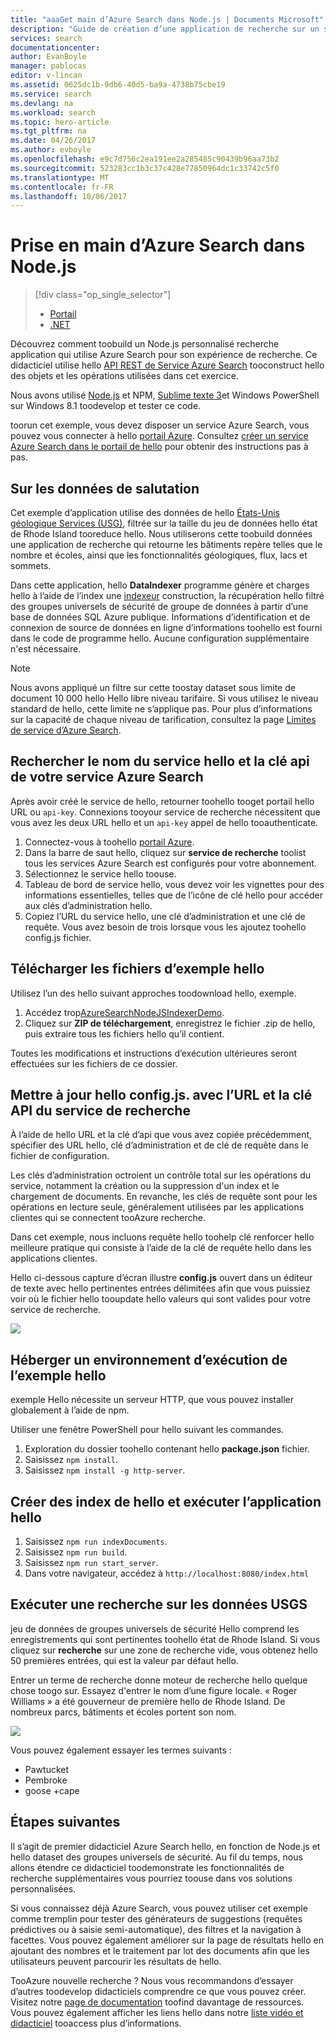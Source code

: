 ```yaml
---
title: "aaaGet main d’Azure Search dans Node.js | Documents Microsoft"
description: "Guide de création d’une application de recherche sur un service de recherche Azure hébergé dans le cloud en utilisant le langage de programmation Node.js."
services: search
documentationcenter: 
author: EvanBoyle
manager: pablocas
editor: v-lincan
ms.assetid: 0625dc1b-9db6-40d5-ba9a-4738b75cbe19
ms.service: search
ms.devlang: na
ms.workload: search
ms.topic: hero-article
ms.tgt_pltfrm: na
ms.date: 04/26/2017
ms.author: evboyle
ms.openlocfilehash: e9c7d756c2ea191ee2a285485c90439b96aa73b2
ms.sourcegitcommit: 523283cc1b3c37c428e77850964dc1c33742c5f0
ms.translationtype: MT
ms.contentlocale: fr-FR
ms.lasthandoff: 10/06/2017
---
```

# <a name="get-started-with-azure-search-in-nodejs"></a>Prise en main d’Azure Search dans Node.js
> [!div class="op_single_selector"]
> * [Portail](search-get-started-portal.md)
> * [.NET](search-howto-dotnet-sdk.md)
> 
> 

Découvrez comment toobuild un Node.js personnalisé recherche application qui utilise Azure Search pour son expérience de recherche. Ce didacticiel utilise hello [API REST de Service Azure Search](https://msdn.microsoft.com/library/dn798935.aspx) tooconstruct hello des objets et les opérations utilisées dans cet exercice.

Nous avons utilisé [Node.js](https://Nodejs.org) et NPM, [Sublime texte 3](http://www.sublimetext.com/3)et Windows PowerShell sur Windows 8.1 toodevelop et tester ce code.

toorun cet exemple, vous devez disposer un service Azure Search, vous pouvez vous connecter à hello [portail Azure](https://portal.azure.com). Consultez [créer un service Azure Search dans le portail de hello](search-create-service-portal.md) pour obtenir des instructions pas à pas.

## <a name="about-hello-data"></a>Sur les données de salutation
Cet exemple d’application utilise des données de hello [États-Unis géologique Services (USG)](http://geonames.usgs.gov/domestic/download_data.htm), filtrée sur la taille du jeu de données hello état de Rhode Island tooreduce hello. Nous utiliserons cette toobuild données une application de recherche qui retourne les bâtiments repère telles que le nombre et écoles, ainsi que les fonctionnalités géologiques, flux, lacs et sommets.

Dans cette application, hello **DataIndexer** programme génère et charges hello à l’aide de l’index une [indexeur](https://msdn.microsoft.com/library/azure/dn798918.aspx) construction, la récupération hello filtré des groupes universels de sécurité de groupe de données à partir d’une base de données SQL Azure publique. Informations d’identification et de connexion de source de données en ligne d’informations toohello est fourni dans le code de programme hello. Aucune configuration supplémentaire n'est nécessaire.

> [!NOTE]
> Nous avons appliqué un filtre sur cette toostay dataset sous limite de document 10 000 hello Hello libre niveau tarifaire. Si vous utilisez le niveau standard de hello, cette limite ne s’applique pas. Pour plus d’informations sur la capacité de chaque niveau de tarification, consultez la page [Limites de service d’Azure Search](search-limits-quotas-capacity.md).
> 
> 

<a id="sub-2"></a>

## <a name="find-hello-service-name-and-api-key-of-your-azure-search-service"></a>Rechercher le nom du service hello et la clé api de votre service Azure Search
Après avoir créé le service de hello, retourner toohello tooget portail hello URL ou `api-key`. Connexions tooyour service de recherche nécessitent que vous avez les deux URL hello et un `api-key` appel de hello tooauthenticate.

1. Connectez-vous à toohello [portail Azure](https://portal.azure.com).
2. Dans la barre de saut hello, cliquez sur **service de recherche** toolist tous les services Azure Search est configurés pour votre abonnement.
3. Sélectionnez le service hello toouse.
4. Tableau de bord de service hello, vous devez voir les vignettes pour des informations essentielles, telles que de l’icône de clé hello pour accéder aux clés d’administration hello.
5. Copiez l’URL du service hello, une clé d’administration et une clé de requête. Vous avez besoin de trois lorsque vous les ajoutez toohello config.js fichier.

## <a name="download-hello-sample-files"></a>Télécharger les fichiers d’exemple hello
Utilisez l’un des hello suivant approches toodownload hello, exemple.

1. Accédez trop[AzureSearchNodeJSIndexerDemo](https://github.com/AzureSearch/AzureSearchNodejsIndexerDemo).
2. Cliquez sur **ZIP de téléchargement**, enregistrez le fichier .zip de hello, puis extraire tous les fichiers hello qu’il contient.

Toutes les modifications et instructions d’exécution ultérieures seront effectuées sur les fichiers de ce dossier.

## <a name="update-hello-configjs-with-your-search-service-url-and-api-key"></a>Mettre à jour hello config.js. avec l’URL et la clé API du service de recherche
À l’aide de hello URL et la clé d’api que vous avez copiée précédemment, spécifier des URL hello, clé d’administration et de clé de requête dans le fichier de configuration.

Les clés d’administration octroient un contrôle total sur les opérations du service, notamment la création ou la suppression d'un index et le chargement de documents. En revanche, les clés de requête sont pour les opérations en lecture seule, généralement utilisées par les applications clientes qui se connectent tooAzure recherche.

Dans cet exemple, nous incluons requête hello toohelp clé renforcer hello meilleure pratique qui consiste à l’aide de la clé de requête hello dans les applications clientes.

Hello ci-dessous capture d’écran illustre **config.js** ouvert dans un éditeur de texte avec hello pertinentes entrées délimitées afin que vous puissiez voir où le fichier hello tooupdate hello valeurs qui sont valides pour votre service de recherche.

![][5]

## <a name="host-a-runtime-environment-for-hello-sample"></a>Héberger un environnement d’exécution de l’exemple hello
exemple Hello nécessite un serveur HTTP, que vous pouvez installer globalement à l’aide de npm.

Utiliser une fenêtre PowerShell pour hello suivant les commandes.

1. Exploration du dossier toohello contenant hello **package.json** fichier.
2. Saisissez `npm install`.
3. Saisissez `npm install -g http-server`.

## <a name="build-hello-index-and-run-hello-application"></a>Créer des index de hello et exécuter l’application hello
1. Saisissez `npm run indexDocuments`.
2. Saisissez `npm run build`.
3. Saisissez `npm run start_server`.
4. Dans votre navigateur, accédez à `http://localhost:8080/index.html`

## <a name="search-on-usgs-data"></a>Exécuter une recherche sur les données USGS
jeu de données de groupes universels de sécurité Hello comprend les enregistrements qui sont pertinentes toohello état de Rhode Island. Si vous cliquez sur **recherche** sur une zone de recherche vide, vous obtenez hello 50 premières entrées, qui est la valeur par défaut hello.

Entrer un terme de recherche donne moteur de recherche hello quelque chose toogo sur. Essayez d'entrer le nom d’une figure locale. « Roger Williams » a été gouverneur de première hello de Rhode Island. De nombreux parcs, bâtiments et écoles portent son nom.

![][9]

Vous pouvez également essayer les termes suivants :

* Pawtucket
* Pembroke
* goose +cape

## <a name="next-steps"></a>Étapes suivantes
Il s’agit de premier didacticiel Azure Search hello, en fonction de Node.js et hello dataset des groupes universels de sécurité. Au fil du temps, nous allons étendre ce didacticiel toodemonstrate les fonctionnalités de recherche supplémentaires vous pourriez toouse dans vos solutions personnalisées.

Si vous connaissez déjà Azure Search, vous pouvez utiliser cet exemple comme tremplin pour tester des générateurs de suggestions (requêtes prédictives ou à saisie semi-automatique), des filtres et la navigation à facettes. Vous pouvez également améliorer sur la page de résultats hello en ajoutant des nombres et le traitement par lot des documents afin que les utilisateurs peuvent parcourir les résultats de hello.

TooAzure nouvelle recherche ? Nous vous recommandons d’essayer d’autres toodevelop didacticiels comprendre ce que vous pouvez créer. Visitez notre [page de documentation](https://azure.microsoft.com/documentation/services/search/) toofind davantage de ressources. Vous pouvez également afficher les liens hello dans notre [liste vidéo et didacticiel](search-video-demo-tutorial-list.md) tooaccess plus d’informations.

<!--Image references-->
[1]: ./media/search-get-started-Nodejs/create-search-portal-1.PNG
[2]: ./media/search-get-started-Nodejs/create-search-portal-2.PNG
[3]: ./media/search-get-started-Nodejs/create-search-portal-3.PNG
[5]: ./media/search-get-started-Nodejs/AzSearch-Nodejs-configjs.png
[9]: ./media/search-get-started-Nodejs/rogerwilliamsschool.png
